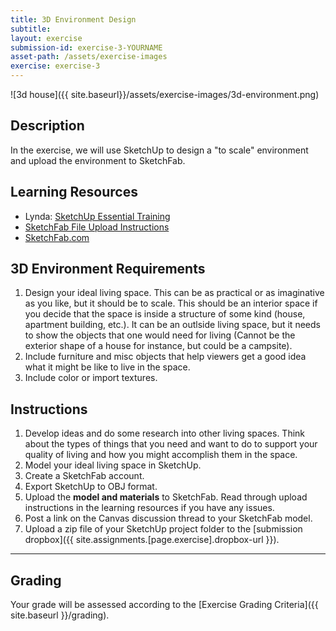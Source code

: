 ```yaml
---
title: 3D Environment Design
subtitle:
layout: exercise
submission-id: exercise-3-YOURNAME
asset-path: /assets/exercise-images
exercise: exercise-3
---
```


![3d house]({{ site.baseurl}}/assets/exercise-images/3d-environment.png)

## Description
In the exercise, we will use SketchUp to design a "to scale" environment and upload the environment to SketchFab.

## Learning Resources

- Lynda: [SketchUp Essential Training]( https://www.lynda.com/SketchUp-tutorials/SketchUp-2018-Essential-Training/630600-2.html?org=psu.edu)
- [SketchFab File Upload Instructions](https://help.sketchfab.com/hc/en-us/articles/202508836-How-to-Upload-Model-Files)
- [SketchFab.com](http://sketchfab.com)

## 3D Environment Requirements

1. Design your ideal living space. This can be as practical or as imaginative as you like, but it should be to scale. This should be an interior space if you decide that the space is inside a structure of some kind (house, apartment building, etc.). It can be an outlside living space, but it needs to show the objects that one would need for living (Cannot be the exterior shape of a house for instance, but could be a campsite).
2. Include furniture and misc objects that help viewers get a good idea what it might be like to live in the space.
3. Include color or import textures.


## Instructions
1. Develop ideas and do some research into other living spaces. Think about the types of things that you need and want to do to support your quality of living and how you might accomplish them in the space.
2. Model your ideal living space in SketchUp.
3. Create a SketchFab account.
4. Export SketchUp to OBJ format.
5. Upload the **model and materials** to SketchFab. Read through upload instructions in the learning resources if you have any issues.
6. Post a link on the Canvas discussion thread to your SketchFab model.
7. Upload a zip file of your SketchUp project folder to the [submission dropbox]({{ site.assignments.[page.exercise].dropbox-url }}).

* * *

## Grading
Your grade will be assessed according to the [Exercise Grading Criteria]({{ site.baseurl }}/grading). 